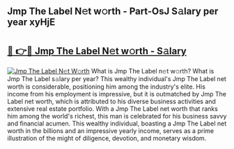 ## Jmp The Label N𝚎t w𝚘rth - Part-OsJ S𝚊lary per year xyHjE

# <h2><a href="http://gc58xn.nevu.top/?p=Jmp+The+Label">🔗 👉🔴 Jmp The Label N𝚎t w𝚘rth - S𝚊lary</a></h2>

[![Jmp The Label N𝚎t W𝚘rth](https://i.imgur.com/Oavwk0R.jpeg)](http://gc58xn.nevu.top/?p=Jmp+The+Label)
What is Jmp The Label n𝚎t w𝚘rth? What is Jmp The Label s𝚊lary per year?
This wealthy individual's Jmp The Label net worth is considerable, positioning him among the industry's elite. His income from his employment is impressive, but it is outmatched by Jmp The Label net worth, which is attributed to his diverse business activities and extensive real estate portfolio. With a Jmp The Label net worth that ranks him among the world's richest, this man is celebrated for his business savvy and financial acumen. This wealthy individual, boasting a Jmp The Label net worth in the billions and an impressive yearly income, serves as a prime illustration of the might of diligence, devotion, and monetary wisdom.

